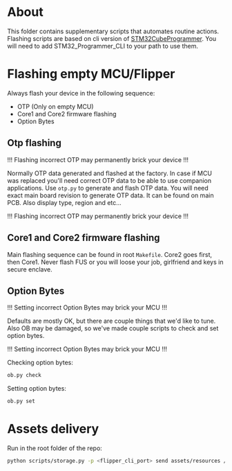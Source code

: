 # About

This folder contains supplementary scripts that automates routine actions.
Flashing scripts are based on cli version of [STM32CubeProgrammer](https://www.st.com/en/development-tools/stm32cubeprog.html).
You will need to add STM32_Programmer_CLI to your path to use them.

# Flashing empty MCU/Flipper

Always flash your device in the following sequence:

- OTP (Only on empty MCU)
- Core1 and Core2 firmware flashing
- Option Bytes

## Otp flashing

!!! Flashing incorrect OTP may permanently brick your device !!!

Normally OTP data generated and flashed at the factory.
In case if MCU was replaced you'll need correct OTP data to be able to use companion applications.
Use `otp.py` to generate and flash OTP data.
You will need exact main board revision to generate OTP data. It can be found on main PCB.
Also display type, region and etc...

!!! Flashing incorrect OTP may permanently brick your device !!!

## Core1 and Core2 firmware flashing

Main flashing sequence can be found in root `Makefile`.
Core2 goes first, then Core1.
Never flash FUS or you will loose your job, girlfriend and keys in secure enclave.

## Option Bytes

!!! Setting incorrect Option Bytes may brick your MCU !!!

Defaults are mostly OK, but there are couple things that we'd like to tune.
Also OB may be damaged, so we've made couple scripts to check and set option bytes.

!!! Setting incorrect Option Bytes may brick your MCU !!!

Checking option bytes:

```bash
ob.py check
```

Setting option bytes:

```bash
ob.py set
```

# Assets delivery

Run in the root folder of the repo:

```bash
python scripts/storage.py -p <flipper_cli_port> send assets/resources /ext
```
